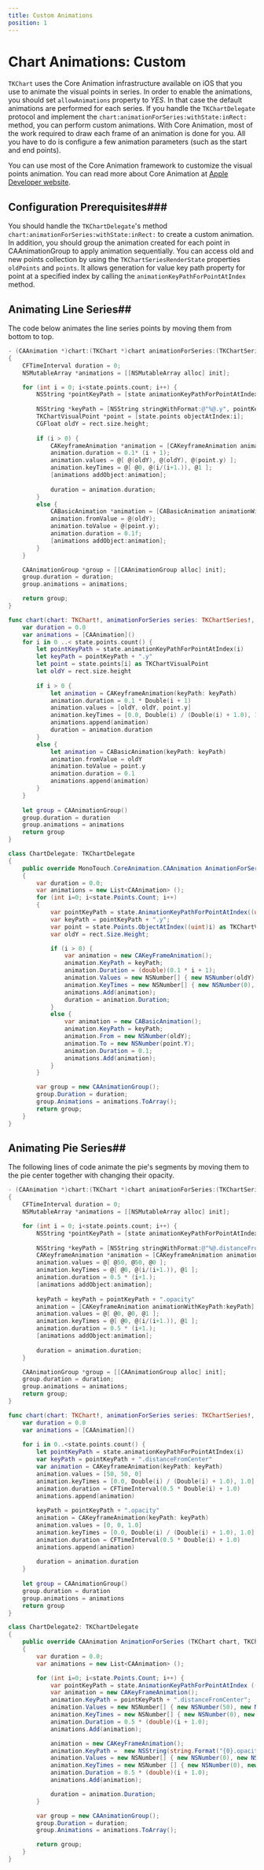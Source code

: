 ```yaml
---
title: Custom Animations
position: 1
---
```


# Chart Animations: Custom

<code>TKChart</code> uses the Core Animation infrastructure available on iOS that you use to animate the visual points in series. In order to enable the animations, you should set <code>allowAnimations</code> property to *YES*. In that case the default animations are performed for each series. If you handle the <code>TKChartDelegate</code> protocol and implement the <code>chart:animationForSeries:withState:inRect:</code> method, you can perform custom animations. With Core Animation, most of the work required to draw each frame of an animation is done for you. All you have to do is configure a few animation parameters (such as the start and end points).

You can use most of the Core Animation framework to customize the visual points animation. You can read more about Core Animation at [Apple Developer website](https://developer.apple.com/library/mac/documentation/cocoa/Conceptual/CoreAnimation_guide/Introduction/Introduction.html).

## Configuration Prerequisites###

You should handle the <code>TKChartDelegate</code>'s method <code>chart:animationForSeries:withState:inRect:</code> to create a custom animation. In addition, you should group the animation created for each point in CAAnimationGroup to apply animation sequentially. You can access old and new points collection by using the <code>TKChartSeriesRenderState</code> properties <code>oldPoints</code> and <code>points</code>. It allows generation for value key path property for point at a specified index by calling the <code>animationKeyPathForPointAtIndex</code> method.

## Animating Line Series##

The code below animates the line series points by moving them from bottom to top.

```Objective-C
- (CAAnimation *)chart:(TKChart *)chart animationForSeries:(TKChartSeries *)series withState:(TKChartSeriesRenderState *)state inRect:(CGRect)rect
{
    CFTimeInterval duration = 0;
    NSMutableArray *animations = [[NSMutableArray alloc] init];

    for (int i = 0; i<state.points.count; i++) {
        NSString *pointKeyPath = [state animationKeyPathForPointAtIndex:i];
    
        NSString *keyPath = [NSString stringWithFormat:@"%@.y", pointKeyPath];
        TKChartVisualPoint *point = [state.points objectAtIndex:i];
        CGFloat oldY = rect.size.height;
        
        if (i > 0) {
            CAKeyframeAnimation *animation = [CAKeyframeAnimation animationWithKeyPath:keyPath];
            animation.duration = 0.1* (i + 1);
            animation.values = @[ @(oldY), @(oldY), @(point.y) ];
            animation.keyTimes = @[ @0, @(i/(i+1.)), @1 ];
            [animations addObject:animation];
            
            duration = animation.duration;
        }
        else {
            CABasicAnimation *animation = [CABasicAnimation animationWithKeyPath:keyPath];
            animation.fromValue = @(oldY);
            animation.toValue = @(point.y);
            animation.duration = 0.1f;
            [animations addObject:animation];
        }
    }

    CAAnimationGroup *group = [[CAAnimationGroup alloc] init];
    group.duration = duration;
    group.animations = animations;

    return group;
}
```
```Swift
func chart(chart: TKChart!, animationForSeries series: TKChartSeries!, withState state: TKChartSeriesRenderState!, inRect rect: CGRect) -> CAAnimation! {
    var duration = 0.0
    var animations = [CAAnimation]()
    for i in 0 ..< state.points.count() {
        let pointKeyPath = state.animationKeyPathForPointAtIndex(i)
        let keyPath = pointKeyPath + ".y"
        let point = state.points[i] as TKChartVisualPoint
        let oldY = rect.size.height
        
        if i > 0 {
            let animation = CAKeyframeAnimation(keyPath: keyPath)
            animation.duration = 0.1 * Double(i + 1)
            animation.values = [oldY, oldY, point.y]
            animation.keyTimes = [0.0, Double(i) / (Double(i) + 1.0), 1.0]
            animations.append(animation)
            duration = animation.duration
        }
        else {
            let animation = CABasicAnimation(keyPath: keyPath)
            animation.fromValue = oldY
            animation.toValue = point.y
            animation.duration = 0.1
            animations.append(animation)
        }
    }
    
    let group = CAAnimationGroup()
    group.duration = duration
    group.animations = animations
    return group
}
```
```C#
class ChartDelegate: TKChartDelegate
{
    public override MonoTouch.CoreAnimation.CAAnimation AnimationForSeries (TKChart chart, TKChartSeries series, TKChartSeriesRenderState state, RectangleF rect)
    {
        var duration = 0.0;
        var animations = new List<CAAnimation> ();
        for (int i=0; i<state.Points.Count; i++) 
        {
            var pointKeyPath = state.AnimationKeyPathForPointAtIndex((uint)i);
            var keyPath = pointKeyPath + ".y";
            var point = state.Points.ObjectAtIndex((uint)i) as TKChartVisualPoint;
            var oldY = rect.Size.Height;

            if (i > 0) {
                var animation = new CAKeyFrameAnimation();
                animation.KeyPath = keyPath;
                animation.Duration = (double)(0.1 * i + 1);
                animation.Values = new NSNumber[] { new NSNumber(oldY), new NSNumber(oldY), new NSNumber(point.Y) };
                animation.KeyTimes = new NSNumber[] { new NSNumber(0), new NSNumber(i / (i + 1.0)), new NSNumber(1.0) };
                animations.Add(animation);
                duration = animation.Duration;
            }
            else {
                var animation = new CABasicAnimation();
                animation.KeyPath = keyPath;
                animation.From = new NSNumber(oldY);
                animation.To = new NSNumber(point.Y);
                animation.Duration = 0.1;
                animations.Add(animation);
            }
        }

        var group = new CAAnimationGroup();
        group.Duration = duration;
        group.Animations = animations.ToArray();
        return group;
    }
}
```

## Animating Pie Series##

The following lines of code animate the pie's segments by moving them to the pie center together with changing their opacity.

```Objective-C
- (CAAnimation *)chart:(TKChart *)chart animationForSeries:(TKChartSeries *)series withState:(TKChartSeriesRenderState *)state inRect:(CGRect)rect
{
    CFTimeInterval duration = 0;
    NSMutableArray *animations = [[NSMutableArray alloc] init];

    for (int i = 0; i<state.points.count; i++) {
        NSString *pointKeyPath = [state animationKeyPathForPointAtIndex:i];
    
        NSString *keyPath = [NSString stringWithFormat:@"%@.distanceFromCenter", pointKeyPath];
        CAKeyframeAnimation *animation = [CAKeyframeAnimation animationWithKeyPath:keyPath];
        animation.values = @[ @50, @50, @0 ];
        animation.keyTimes = @[ @0, @(i/(i+1.)), @1 ];
        animation.duration = 0.5 * (i+1.);
        [animations addObject:animation];
    
        keyPath = keyPath = pointKeyPath + ".opacity"
        animation = [CAKeyframeAnimation animationWithKeyPath:keyPath];
        animation.values = @[ @0, @0, @1 ];
        animation.keyTimes = @[ @0, @(i/(i+1.)), @1 ];
        animation.duration = 0.5 * (i+1.);
        [animations addObject:animation];
    
        duration = animation.duration;
    }

    CAAnimationGroup *group = [[CAAnimationGroup alloc] init];
    group.duration = duration;
    group.animations = animations;
    return group;
}
```
```Swift
func chart(chart: TKChart!, animationForSeries series: TKChartSeries!, withState state: TKChartSeriesRenderState!, inRect rect: CGRect) -> CAAnimation! {
    var duration = 0.0
    var animations = [CAAnimation]()
    
    for i in 0..<state.points.count() {
        let pointKeyPath = state.animationKeyPathForPointAtIndex(i)
        var keyPath = pointKeyPath + ".distanceFromCenter"
        var animation = CAKeyframeAnimation(keyPath: keyPath)
        animation.values = [50, 50, 0]
        animation.keyTimes = [0.0, Double(i) / (Double(i) + 1.0), 1.0]
        animation.duration = CFTimeInterval(0.5 * Double(i) + 1.0)
        animations.append(animation)
        
        keyPath = pointKeyPath + ".opacity"
        animation = CAKeyframeAnimation(keyPath: keyPath)
        animation.values = [0, 0, 1.0]
        animation.keyTimes = [0.0, Double(i) / (Double(i) + 1.0), 1.0]
        animation.duration = CFTimeInterval(0.5 * Double(i) + 1.0)
        animations.append(animation)
        
        duration = animation.duration
    }
    
    let group = CAAnimationGroup()
    group.duration = duration
    group.animations = animations
    return group
}
```
```C#
class ChartDelegate2: TKChartDelegate
{
    public override CAAnimation AnimationForSeries (TKChart chart, TKChartSeries series, TKChartSeriesRenderState state, RectangleF rect)
    {
        var duration = 0.0;
        var animations = new List<CAAnimation> ();

        for (int i=0; i<state.Points.Count; i++) {
            var pointKeyPath = state.AnimationKeyPathForPointAtIndex ((uint)i);
            var animation = new CAKeyFrameAnimation();
            animation.KeyPath = pointKeyPath + ".distanceFromCenter";
            animation.Values = new NSNumber[] { new NSNumber(50), new NSNumber(50), new NSNumber(0) };
            animation.KeyTimes = new NSNumber[] { new NSNumber(0), new NSNumber(i / (i + 1.0)), new NSNumber(1) };
            animation.Duration = 0.5 * (double)(i + 1.0);
            animations.Add(animation);

            animation = new CAKeyFrameAnimation();
            animation.KeyPath =  new NSString(string.Format("{0}.opacity", pointKeyPath));
            animation.Values = new NSNumber[] { new NSNumber(0), new NSNumber(0), new NSNumber(1) };
            animation.KeyTimes = new NSNumber [] { new NSNumber(0), new NSNumber(i / (i + 1.0)), new NSNumber(1) };
            animation.Duration = 0.5 * (double)(i + 1.0);
            animations.Add(animation);

            duration = animation.Duration;
        }

        var group = new CAAnimationGroup();
        group.Duration = duration;
        group.Animations = animations.ToArray();

        return group;
    }
}
```
